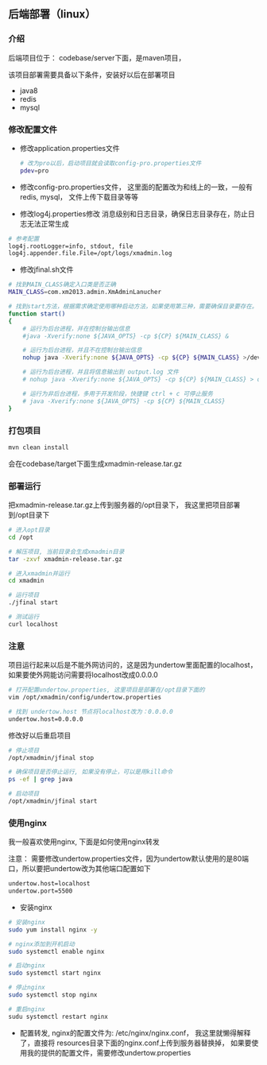 ## 后端部署（linux）



### 介绍

后端项目位于： codebase/server下面，是maven项目，

该项目部署需要具备以下条件，安装好以后在部署项目

- java8
- redis
- mysql



### 修改配置文件

- 修改application.properties文件

  ```bash
  # 改为pro以后，启动项目就会读取config-pro.properties文件
  pdev=pro
  ```

- 修改config-pro.properties文件， 这里面的配置改为和线上的一致，一般有redis, mysql， 文件上传下载目录等等

- 修改log4j.properties修改 消息级别和日志目录，确保日志目录存在，防止日志无法正常生成

```bash
# 参考配置
log4j.rootLogger=info, stdout, file
log4j.appender.file.File=/opt/logs/xmadmin.log
```

- 修改jfinal.sh文件

```bash
# 找到MAIN_CLASS确定入口类是否正确
MAIN_CLASS=com.xm2013.admin.XmAdminLanucher

# 找到start方法，根据需求确定使用哪种启动方法，如果使用第三种，需要确保目录要存在。
function start()
{
    # 运行为后台进程，并在控制台输出信息
    #java -Xverify:none ${JAVA_OPTS} -cp ${CP} ${MAIN_CLASS} &

    # 运行为后台进程，并且不在控制台输出信息
    nohup java -Xverify:none ${JAVA_OPTS} -cp ${CP} ${MAIN_CLASS} >/dev/null 2>&1 &

    # 运行为后台进程，并且将信息输出到 output.log 文件
    # nohup java -Xverify:none ${JAVA_OPTS} -cp ${CP} ${MAIN_CLASS} > output.log &

    # 运行为非后台进程，多用于开发阶段，快捷键 ctrl + c 可停止服务
    # java -Xverify:none ${JAVA_OPTS} -cp ${CP} ${MAIN_CLASS}
}

```



### 打包项目

```bash
mvn clean install
```

会在codebase/target下面生成xmadmin-release.tar.gz



### 部署运行

把xmadmin-release.tar.gz上传到服务器的/opt目录下， 我这里把项目部署到/opt目录下

```bash
# 进入opt目录
cd /opt

# 解压项目, 当前目录会生成xmadmin目录
tar -zxvf xmadmin-release.tar.gz

# 进入xmadmin并运行
cd xmadmin

# 运行项目
./jfinal start

# 测试运行
curl localhost

```



### 注意

项目运行起来以后是不能外网访问的，这是因为undertow里面配置的localhost，如果要使外网能访问需要将localhost改成0.0.0.0

```bash
# 打开配置undertow.properties, 这里项目是部署在/opt目录下面的
vim /opt/xmadmin/config/undertow.properties

# 找到 undertow.host 节点将localhost改为：0.0.0.0
undertow.host=0.0.0.0
```

修改好以后重启项目

```bash
# 停止项目
/opt/xmadmin/jfinal stop

# 确保项目是否停止运行, 如果没有停止，可以是用kill命令
ps -ef | grep java

# 启动项目
/opt/xmadmin/jfinal start
```



### 使用nginx

我一般喜欢使用nginx, 下面是如何使用nginx转发

注意： 需要修改undertow.properties文件，因为undertow默认使用的是80端口，所以要把undertow改为其他端口配置如下

```bash
undertow.host=localhost
undertow.port=5500
```



- 安装nginx

```bash
# 安装nginx 
sudo yum install nginx -y

# nginx添加到开机启动
sudo systemctl enable nginx

# 启动nginx
sudo systemctl start nginx

# 停止nginx
sudo systemctl stop nginx

# 重启nginx
sudu systemctl restart nginx

```



- 配置转发, nginx的配置文件为: /etc/nginx/nginx.conf， 我这里就懒得解释了，直接将 resources目录下面的nginx.conf上传到服务器替换掉， 如果要使用我的提供的配置文件，需要修改undertow.properties





